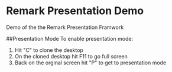 # Remark Presentation Demo
Demo of the the Remark Presentation Framwork

##Presentation Mode
To enable presentation mode:
  1. Hit "C" to clone the desktop 
  2. On the cloned desktop hit F11 to go full screen
  3. Back on the orginal screen hit "P" to get to presentation mode
  
 